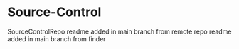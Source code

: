 # Source-Control
SourceControlRepo
readme added in main branch from remote repo
readme added in main branch from finder
